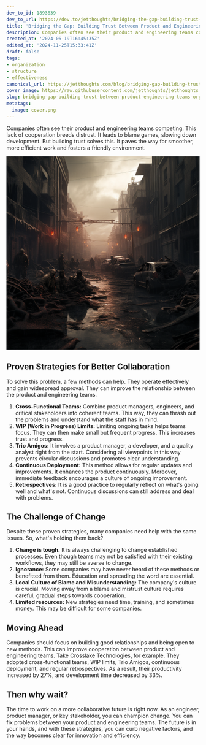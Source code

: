 ```yaml
---
dev_to_id: 1893839
dev_to_url: https://dev.to/jetthoughts/bridging-the-gap-building-trust-between-product-and-engineering-teams-133h
title: 'Bridging the Gap: Building Trust Between Product and Engineering Teams'
description: Companies often see their product and engineering teams competing. This lack of cooperation breeds...
created_at: '2024-06-19T16:45:35Z'
edited_at: '2024-11-25T15:33:41Z'
draft: false
tags:
- organization
- structure
- effectiveness
canonical_url: https://jetthoughts.com/blog/bridging-gap-building-trust-between-product-engineering-teams-organization-structure/
cover_image: https://raw.githubusercontent.com/jetthoughts/jetthoughts.github.io/master/content/blog/bridging-gap-building-trust-between-product-engineering-teams-organization-structure/cover.png
slug: bridging-gap-building-trust-between-product-engineering-teams-organization-structure
metatags:
  image: cover.png
---
```

Companies often see their product and engineering teams competing. This lack of cooperation breeds distrust. It leads to blame games, slowing down development. But building trust solves this. It paves the way for smoother, more efficient work and fosters a friendly environment.

![Image description](file_0.png)

Proven Strategies for Better Collaboration
------------------------------------------

To solve this problem, a few methods can help. They operate effectively and gain widespread approval. They can improve the relationship between the product and engineering teams.

1.  **Cross-Functional Teams:** Combine product managers, engineers, and critical stakeholders into coherent teams. This way, they can thrash out the problems and understand what the staff has in mind.
2.  **WIP (Work in Progress) Limits:** Limiting ongoing tasks helps teams focus. They can then make small but frequent progress. This increases trust and progress.
3.  **Trio Amigos:** It involves a product manager, a developer, and a quality analyst right from the start. Considering all viewpoints in this way prevents circular discussions and promotes clear understanding.
4.  **Continuous Deployment:** This method allows for regular updates and improvements. It enhances the product continuously. Moreover, immediate feedback encourages a culture of ongoing improvement.
5.  **Retrospectives:** It is a good practice to regularly reflect on what's going well and what's not. Continuous discussions can still address and deal with problems.

The Challenge of Change
-----------------------

Despite these proven strategies, many companies need help with the same issues. So, what's holding them back?

1.  **Change is tough.** It is always challenging to change established processes. Even though teams may not be satisfied with their existing workflows, they may still be averse to change.
2.  **Ignorance:** Some companies may have never heard of these methods or benefitted from them. Education and spreading the word are essential.
3.  **Local Culture of Blame and Misunderstanding:** The company's culture is crucial. Moving away from a blame and mistrust culture requires careful, gradual steps towards cooperation.
4.  **Limited resources:** New strategies need time, training, and sometimes money. This may be difficult for some companies.

Moving Ahead
------------

Companies should focus on building good relationships and being open to new methods. This can improve cooperation between product and engineering teams. Take Crosslake Technologies, for example. They adopted cross-functional teams, WIP limits, Trio Amigos, continuous deployment, and regular retrospectives. As a result, their productivity increased by 27%, and development time decreased by 33%.

Then why wait?
--------------

The time to work on a more collaborative future is right now. As an engineer, product manager, or key stakeholder, you can champion change. You can fix problems between your product and engineering teams. The future is in your hands, and with these strategies, you can curb negative factors, and the way becomes clear for innovation and efficiency.